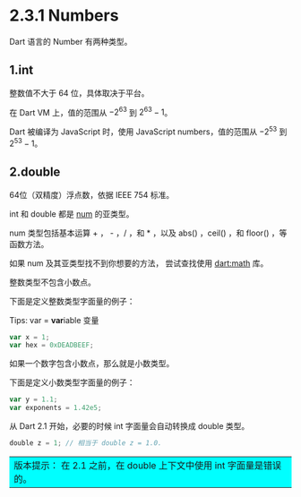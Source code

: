 # 2.3.1 Numbers

Dart 语言的 Number 有两种类型。

## 1.int

整数值不大于 64 位，具体取决于平台。

在 Dart VM 上，值的范围从 $-2^{63}$ 到 $2^{63} - 1$。

Dart 被编译为 JavaScript 时，使用 JavaScript numbers，值的范围从 $-2^{53}$ 到 $2^{53} - 1$。


## 2.double

64位（双精度）浮点数，依据 IEEE 754 标准。

int 和 double 都是 [num](https://api.dart.cn/stable/2.9.3/dart-core/num-class.html) 的亚类型。

num 类型包括基本运算 + ， - ，/ ，和 * ，以及 abs() ，ceil() ，和 floor() ，等函数方法。

如果 num 及其亚类型找不到你想要的方法， 尝试查找使用 [dart:math](https://api.dart.cn/stable/2.9.3/dart-math/dart-math-library.html) 库。

整数类型不包含小数点。

下面是定义整数类型字面量的例子：

Tips: var = **var**iable 变量

```javascript
var x = 1;
var hex = 0xDEADBEEF;
```

如果一个数字包含小数点，那么就是小数类型。

下面是定义小数类型字面量的例子：

```javascript
var y = 1.1;
var exponents = 1.42e5;
```

从 Dart 2.1 开始，必要的时候 int 字面量会自动转换成 double 类型。

```javascript
double z = 1; // 相当于 double z = 1.0.
```

<table><tr><td bgcolor=Cyan>版本提示： 在 2.1 之前，在 double 上下文中使用 int 字面量是错误的。
